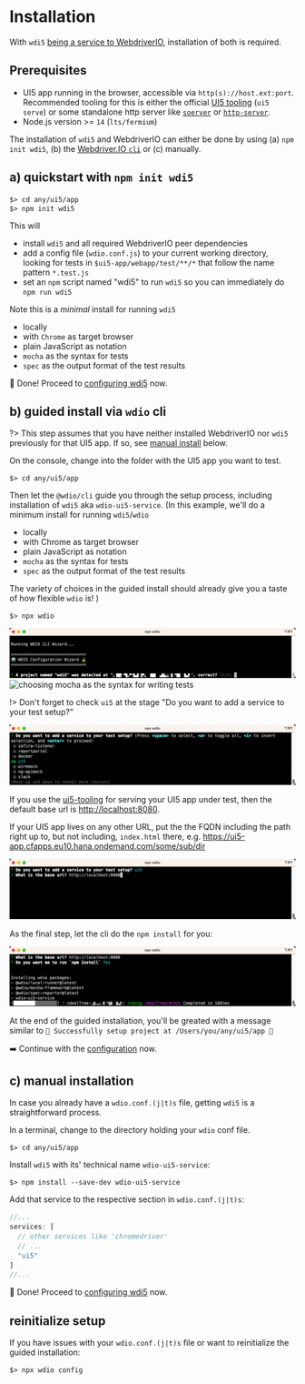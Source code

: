 # Installation

With `wdi5` [being a service to WebdriverIO](https://webdriver.io/docs/wdio-ui5-service), installation of both is required.

## Prerequisites

- UI5 app running in the browser, accessible via `http(s)://host.ext:port`.
  Recommended tooling for this is either the official [UI5 tooling](https://github.com/SAP/ui5-tooling) (`ui5 serve`) or some standalone http server like [`soerver`](https://github.com/vobu/soerver) or [`http-server`](https://www.npmjs.com/package/http-server).
- Node.js version >= `14` (`lts/fermium`)

The installation of `wdi5` and WebdriverIO can either be done by using (a) `npm init wdi5`, (b) the [Webdriver.IO `cli`](https://webdriver.io/docs/gettingstarted.html) or (c) manually.

## a) quickstart with `npm init wdi5`

```shell
$> cd any/ui5/app
$> npm init wdi5
```

This will

- install `wdi5` and all required WebdriverIO peer dependencies
- add a config file (`wdio.conf.js`) to your current working directory,
  looking for tests in `$ui5-app/webapp/test/**/*`
  that follow the name pattern `*.test.js`
- set an `npm` script named "wdi5" to run `wdi5`
  so you can immediately do `npm run wdi5`

Note this is a _minimal_ install for running `wdi5`

- locally
- with `Chrome` as target browser
- plain JavaScript as notation
- `mocha` as the syntax for tests
- `spec` as the output format of the test results

:tada: Done! Proceed to [configuring wdi5](configuration) now.

## b) guided install via `wdio` cli

?> This step assumes that you have neither installed WebdriverIO nor `wdi5` previously for that UI5 app. If so, see [manual install](#manual-installation) below.

On the console, change into the folder with the UI5 app you want to test.

```shell
$> cd any/ui5/app
```

Then let the `@wdio/cli` guide you through the setup process, including installation of `wdi5` aka `wdio-ui5-service`.
(In this example, we'll do a minimum install for running `wdi5`/`wdio`

- locally
- with Chrome as target browser
- plain JavaScript as notation
- `mocha` as the syntax for tests
- `spec` as the output format of the test results

The variety of choices in the guided install should already give you a taste of how flexible `wdio` is!
)

```shell
$> npx wdio
```

![start of the wdi5/wdio installation process](./img/01_installation.png)
![choosing mocha as the syntax for writing tests](./img/03_installation.png)

!> Don't forget to check `ui5` at the stage "Do you want to add a service to your test setup?"

![toogle "ui5" for installing wdi5/wdio-ui5-service](./img/05_installation.png)

If you use the [ui5-tooling](https://sap.github.io/ui5-tooling/) for serving your UI5 app under test, then the default base url is <http://localhost:8080>.

If your UI5 app lives on any other URL, put the the FQDN including the path right up to, but not including, `index.html` there, e.g. <https://ui5-app.cfapps.eu10.hana.ondemand.com/some/sub/dir>

![base url of the ui5 app we want to test](./img/07_installation.png)

As the final step, let the cli do the `npm install` for you:

![end of the setup process does an "npm install"](./img/09_installation.png)

At the end of the guided installation, you'll be greated with a message similar to
`🤖 Successfully setup project at /Users/you/any/ui5/app 🎉`

:arrow_right: Continue with the [configuration](configuration) now.

## c) manual installation

In case you already have a `wdio.conf.(j|t)s` file, getting `wdi5` is a straightforward process.

In a terminal, change to the directory holding your `wdio` conf file.

```shell
$> cd any/ui5/app
```

Install `wdi5` with its' technical name `wdio-ui5-service`:

```shell
$> npm install --save-dev wdio-ui5-service
```

Add that service to the respective section in `wdio.conf.(j|t)s`:

```javascript
//...
services: [
  // other services like 'chromedriver'
  // ...
  "ui5"
]
//...
```

:tada: Done! Proceed to [configuring wdi5](configuration) now.

## reinitialize setup

If you have issues with your `wdio.conf.(j|t)s` file or want to reinitialize the guided installation:

```shell
$> npx wdio config
```
